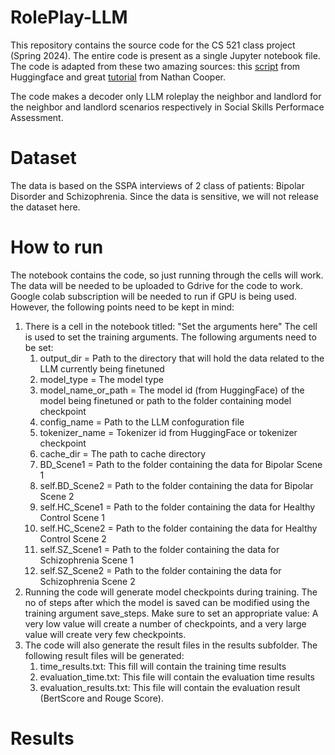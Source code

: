 # RolePlay-LLM
This repository contains the source code for the CS 521 class project (Spring 2024). The entire code is present as a single Jupyter notebook file. The code is adapted from these two amazing sources: this [script](https://github.com/huggingface/transformers/blob/master/examples/language-modeling/run_language_modeling.py) from Huggingface and great [tutorial](https://nathancooper.io/i-am-a-nerd/chatbot/deep-learning/gpt2/2020/05/12/chatbot-part-1.html) from Nathan Cooper. 

The code makes a decoder only LLM roleplay the neighbor and landlord for the neighbor and landlord scenarios respectively in Social Skills Performace Assessment.

# Dataset
The data is based on the SSPA interviews of 2 class of patients: Bipolar Disorder and Schizophrenia. Since the data is sensitive, we will not release the dataset here.

# How to run
The notebook contains the code, so just running through the cells will work. The data will be needed to be uploaded to Gdrive for the code to work. Google colab subscription will be needed to run if GPU is being used. However, the following points need to be kept in mind:
1. There is a cell in the notebook titled: "Set the arguments here" The cell is used to set the training arguments. The following arguments need to be set:
   1. output_dir = Path to the directory that will hold the data related to the LLM currently being finetuned
   2. model_type = The model type
   3. model_name_or_path = The model id (from HuggingFace) of the model being finetuned or path to the folder containing model checkpoint
   4. config_name = Path to the LLM confoguration file
   5. tokenizer_name = Tokenizer id from HuggingFace or tokenizer checkpoint
   6. cache_dir = The path to cache directory
   7. BD_Scene1 = Path to the folder containing the data for Bipolar Scene 1
   8. self.BD_Scene2 = Path to the folder containing the data for Bipolar Scene 2
   9. self.HC_Scene1 = Path to the folder containing the data for Healthy Control Scene 1
   10. self.HC_Scene2 = Path to the folder containing the data for Healthy Control Scene 2
   11. self.SZ_Scene1 = Path to the folder containing the data for Schizophrenia Scene 1
   12. self.SZ_Scene2 = Path to the folder containing the data for Schizophrenia Scene 2
2. Running the code will generate model checkpoints during training. The no of steps after which the model is saved can be modified using the training argument save_steps. Make sure to set an appropriate value: A very low value will create a number of checkpoints, and a very large value will create very few checkpoints.
3. The code will also generate the result files in the results subfolder. The following result files will be generated:
   1. time_results.txt: This fill will contain the training time results
   2. evaluation_time.txt: This file will contain the evaluation time results
   3. evaluation_results.txt: This file will contain the evaluation result (BertScore and Rouge Score).
  
# Results


